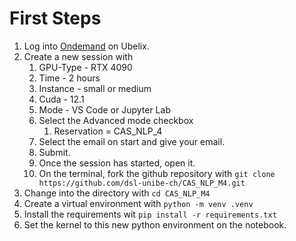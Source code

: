 # First Steps

1. Log into [Ondemand](https://ondemand.hpc.unibe.ch/) on Ubelix.
2. Create a new session with 
    1. GPU-Type - RTX 4090
    2. Time - 2 hours
    3. Instance - small or medium
    4. Cuda - 12.1
    5. Mode - VS Code or Jupyter Lab
    6. Select the Advanced mode checkbox
        1. Reservation = CAS_NLP_4
    7. Select the email on start and give your email.
    8. Submit.
    9. Once the session has started, open it. 
    10. On the terminal, fork the github repository with `git clone https://github.com/dsl-unibe-ch/CAS_NLP_M4.git`
4. Change into the directory with `cd CAS_NLP_M4`
5. Create a virtual environment with `python -m venv .venv`
6. Install the requirements wit `pip install -r requirements.txt`
7. Set the kernel to this new python environment on the notebook.